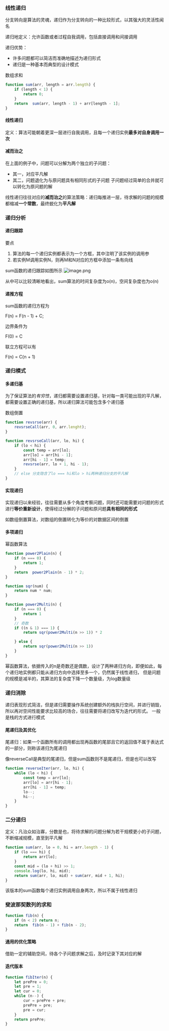 ### 线性递归
分支转向是算法的灵魂，递归作为分支转向的一种比较形式，以其强大的灵活性闻名

递归地定义：允许函数或者过程自我调用，包括直接调用和间接调用

递归优势：
- 许多问题都可以简洁而准确地描述为递归形式
- 递归是一种基本而典型的设计模式

数组求和
```js
function sum(arr, length = arr.length) {
    if (length < 1) {
        return 0;
    }
    return  sum(arr, length - 1) + arr[length - 1];
}
```

#### 线性递归

定义：算法可能朝着更深一层进行自我调用，且每一个递归实例**最多对自身调用一次**

#### 减而治之
在上面的例子中，问题可以分解为两个独立的子问题：
- 其一，对应平凡解
- 其二，问题退化为与原问题具有相同形式的子问题
子问题经过简单的合并就可以转化为原问题的解

线性递归往往对应的**减而治之**的算法策略：递归每推进一层，待求解的问题的规模都缩减**一个常数**，最终蜕化为**平凡解**


### 递归分析

#### 递归跟踪
要点
1. 算法的每一个递归实例都表示为一个方框，其中注明了该实例的调用参
2. 若实例M调用实例N，则再M和N对应的方框中添加一条有向线

sum函数的递归跟踪如图所示
![image.png](https://i.loli.net/2021/05/26/E4UuDPStkQOXRq8.png)

从中可以比较清晰地看出，sum算法的时间复杂度为o(n)，空间复杂度也为o(n)

#### 递推方程
sum函数的递归方程为

F(n) = F(n - 1) + C;

边界条件为

F(0) = C

联立方程可以有

F(n) = C(n + 1)

### 递归模式

#### 多递归基
为了保证算法的*有穷性*，递归都需要设置递归基，针对每一类可能出现的平凡解，都需要设置正确的递归基，所以递归算法可能包含多个递归基


数组倒置
```js
function revsrse(arr) {
    revsrseCall(arr, 0, arr.lenght);
}

function revsrseCall(arr, lo, hi) {
    if (lo < hi) {
        const temp = arr[lo];
        arr[lo] = arr[hi - 1];
        arr[hi - 1] = temp;
        revsrse(arr, lo + 1, hi - 1);
    }
    // else 分支隐含了lo === hi和lo > hi两种递归分支的平凡解
}
```

#### 实现递归
实现递归以来经验，往往需要从多个角度考察问题，同时还可能需要对问题的形式进行**等价重新设计**，使得经过分解的子问题和原问题**具有相同的形式**

如数组倒置算法，对数组的倒置转化为等价的对数据区间的倒置

#### 多项递归


幂函数算法
```js
function power2Plain(n) {
    if (n === 0) {
        return 1;
    }
    return  power2Plain(n - 1) * 2;
}

function sqr(num) {
    return num * num;
}

function power2Multi(n) {
    if (n === 0) {
        return 1
    }
    // 奇数
    if ((n & 1) === 1) {
        return sqr(power2Multi(n >> 1)) * 2

    } else {
        return sqr(power2Multi(n >> 1))
    }
}
```

幂函数算法，依据传入的n是奇数还是偶数，设计了两种递归方向，即便如此，每个递归地实例都只能从递归方向中选择至多一个，仍然属于线性递归，
但是问题的规模是减半的，其算法的复杂度下降一个数量级，为log数量级

### 递归消除

递归表现形式简洁，但是递归需要操作系统创建额外的栈执行空间，并进行销毁，所以再对空间性能要求比较高的场合，往往需要将递归改写为迭代的形式。
一般是栈的方式进行模式

#### 尾递归及其优化
尾递归：如果一个函数所有的调用都出现再函数的尾部且它的返回值不属于表达式的一部分，则称该递归为尾递归

像reverseCall是典型的尾递归，但是sum函数则不是尾递归，但是也可以改写
```js
function reverseIter(arr, lo, hi) {
    while (lo < hi) {
        const temp = arr[lo];
        arr[lo] = arr[hi - 1];
        arr[hi - 1] = temp;
        lo--;
        hi--;
    }
}
```

### 二分递归

定义：凡治众如治寡，分数是也，将待求解的问题分解为若干规模更小的子问题，不断缩减规模，直至到平凡解

```js
function sum(arr, lo = 0, hi = arr.length - 1) {
    if (lo === hi) {
        return arr[lo];
    }
    const mid = (lo + hi) >> 1;
    console.log(lo, hi, mid);
    return sum(arr, lo, mid) + sum(arr, mid + 1, hi);
}
```
该版本的sum函数每个递归实例调用自身两次，所以不属于线性递归


### 斐波那契数列的求和

```js
function fib(n) {
    if (n < 2) return n;
    return  fib(n - 1) + fib(n - 2);
}
```

#### 通用的优化策略
借助一定的辅助空间，待各个子问题求解之后，及时记录下其对应的解

#### 迭代版本
```js
function fibIter(n) {
    let prePre = 0;
    let pre = 1;
    let cur = 0;
    while (n--) {
        cur = prePre + pre;
        prePre = pre;
        pre = cur;
    }
    return prePre;
}
```

